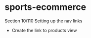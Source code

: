# sports-ecommerce

Section 10\110 Setting up the nav links

- Create the link to products view









